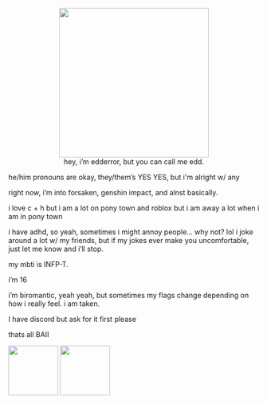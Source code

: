 <p align="center">
  <!-- Framed Image -->
  <img src="https://64.media.tumblr.com/0ee1a2a613526c469f4a3f87e5e8aa8c/9c70f435e1e37c85-1b/s500x750/f2c9ef1c320e05d542156eb7224cf37e9bbceeb6.pnj" width="300px"><br>
hey, i’m edderror, but you can call me edd.

he/him pronouns are okay, they/them’s YES YES, but i'm alright w/ any

right now, i’m into forsaken, genshin impact, and alnst basically.

i love c + h but i am a lot on pony town and roblox but i am away a lot when i am in pony town

i have adhd, so yeah, sometimes i might annoy people… why not? lol
i joke around a lot w/ my friends, but if my jokes ever make you uncomfortable, just let me know and i’ll stop.

my mbti is INFP-T.

i’m 16

i’m biromantic, yeah yeah, but sometimes my flags change depending on how i really feel.
i am taken.

I have discord but ask for it first please

 thats all BAII

  <!-- Black & White Stamp -->
  <img src="https://64.media.tumblr.com/8077c5e0f25caec089928faca543e08b/9c70f435e1e37c85-b0/s100x200/f2110091768f62748e52837abd05506ec9b45535.gifv" width="100px">

  <!-- Red/Pink Stamp -->
  <img src="https://64.media.tumblr.com/79852fbfd48c804529cd1c57d8469cc6/9c70f435e1e37c85-a3/s100x200/599798cee8ced02f98a3fa8a9f47d9c9bdc7007d.gifv" width="100px">
</p>
